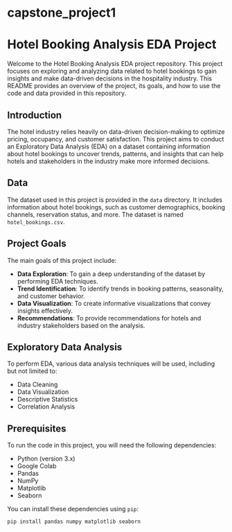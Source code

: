 # capstone_project1

# Hotel Booking Analysis EDA Project

Welcome to the Hotel Booking Analysis EDA project repository. This project focuses on exploring and analyzing data related to hotel bookings to gain insights and make data-driven decisions in the hospitality industry. This README provides an overview of the project, its goals, and how to use the code and data provided in this repository.

## Introduction

The hotel industry relies heavily on data-driven decision-making to optimize pricing, occupancy, and customer satisfaction. This project aims to conduct an Exploratory Data Analysis (EDA) on a dataset containing information about hotel bookings to uncover trends, patterns, and insights that can help hotels and stakeholders in the industry make more informed decisions.

## Data

The dataset used in this project is provided in the `data` directory. It includes information about hotel bookings, such as customer demographics, booking channels, reservation status, and more. The dataset is named `hotel_bookings.csv`.

## Project Goals

The main goals of this project include:

- **Data Exploration**: To gain a deep understanding of the dataset by performing EDA techniques.
- **Trend Identification**: To identify trends in booking patterns, seasonality, and customer behavior.
- **Data Visualization**: To create informative visualizations that convey insights effectively.
- **Recommendations**: To provide recommendations for hotels and industry stakeholders based on the analysis.

## Exploratory Data Analysis

To perform EDA, various data analysis techniques will be used, including but not limited to:

- Data Cleaning
- Data Visualization
- Descriptive Statistics
- Correlation Analysis

## Prerequisites

To run the code in this project, you will need the following dependencies:

- Python (version 3.x)
- Google Colab
- Pandas
- NumPy
- Matplotlib
- Seaborn

You can install these dependencies using `pip`:

```bash
pip install pandas numpy matplotlib seaborn


